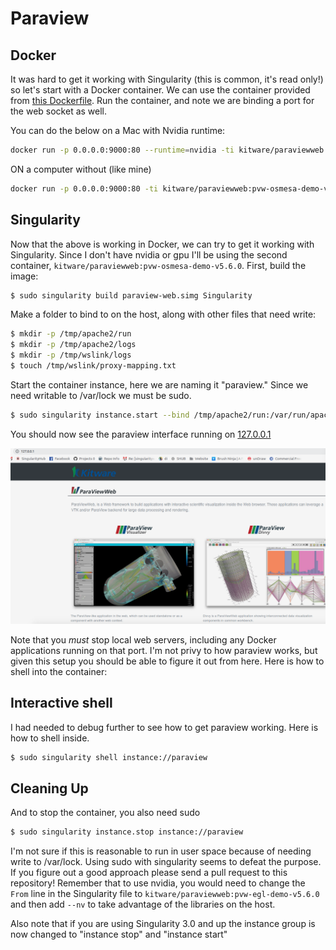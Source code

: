 # Paraview

## Docker
It was hard to get it working with Singularity (this is common, it's read only!) so let's start
with a Docker container. We can use the container provided from [this Dockerfile](https://github.com/Kitware/paraviewweb/blob/master/tools/docker/demo/Dockerfile). Run the container, and note we are binding a port for the web socket as well.

You can do the below on a Mac with Nvidia runtime:

```bash
docker run -p 0.0.0.0:9000:80 --runtime=nvidia -ti kitware/paraviewweb:pvw-egl-demo-v5.6.0 "ws://localhost:9000/"
```

ON a computer without (like mine)

```bash
docker run -p 0.0.0.0:9000:80 -ti kitware/paraviewweb:pvw-osmesa-demo-v5.6.0 "ws://localhost:9000/" "-dr" "--mesa-swr"
```

## Singularity
Now that the above is working in Docker, we can try to get it working with Singularity. Since
I don't have nvidia or gpu I'll be using the second container, `kitware/paraviewweb:pvw-osmesa-demo-v5.6.0`.
First, build the image:

```bash
$ sudo singularity build paraview-web.simg Singularity
```

Make a folder to bind to on the host, along with other files that need write:

```bash
$ mkdir -p /tmp/apache2/run
$ mkdir -p /tmp/apache2/logs
$ mkdir -p /tmp/wslink/logs
$ touch /tmp/wslink/proxy-mapping.txt
```

Start the container instance, here we are naming it "paraview." Since we need writable
to /var/lock we must be sudo.

```bash
$ sudo singularity instance.start --bind /tmp/apache2/run:/var/run/apache2 --bind /tmp/apache2/logs:/var/log/apache2 --bind /tmp/wslink/logs:/opt/wslink-launcher/logs --bind /tmp/wslink/proxy-mapping.txt:/opt/wslink-launcher/proxy-mapping.txt paraview-web.simg paraview
```

You should now see the paraview interface running on [127.0.0.1](http://127.0.0.1)

![paraview.png](paraview.png)

Note that you *must* stop local web servers, including any Docker applications
running on that port. I'm not privy to how paraview works, but given this setup
you should be able to figure it out from here. Here is how to shell into the
container:


## Interactive shell
I had needed to debug further to see how to get paraview working. Here is how to shell inside.


```bash
$ sudo singularity shell instance://paraview
```

## Cleaning Up

And to stop the container, you also need sudo

```bash
$ sudo singularity instance.stop instance://paraview
```

I'm not sure if this is reasonable to run in user space because of needing write
to /var/lock. Using sudo with singularity seems to defeat the purpose. If you
figure out a good approach please send a pull request to this repository!
Remember that to use nvidia, you would need to change the `From` line in
the Singularity file to `kitware/paraviewweb:pvw-egl-demo-v5.6.0` and then add
`--nv` to take advantage of the libraries on the host.

Also note that if you are using Singularity 3.0 and up the instance group is now changed 
to "instance stop" and "instance start"
